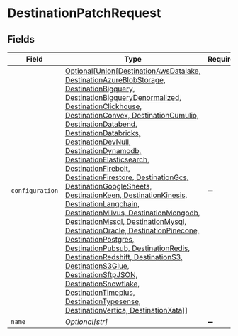 # DestinationPatchRequest


## Fields

| Field                                                                                                                                                                                                                                                                                                                                                                                                                                                                                                                                                                                                                                                                                                                                                                                                                                                                    | Type                                                                                                                                                                                                                                                                                                                                                                                                                                                                                                                                                                                                                                                                                                                                                                                                                                                                     | Required                                                                                                                                                                                                                                                                                                                                                                                                                                                                                                                                                                                                                                                                                                                                                                                                                                                                 | Description                                                                                                                                                                                                                                                                                                                                                                                                                                                                                                                                                                                                                                                                                                                                                                                                                                                              |
| ------------------------------------------------------------------------------------------------------------------------------------------------------------------------------------------------------------------------------------------------------------------------------------------------------------------------------------------------------------------------------------------------------------------------------------------------------------------------------------------------------------------------------------------------------------------------------------------------------------------------------------------------------------------------------------------------------------------------------------------------------------------------------------------------------------------------------------------------------------------------ | ------------------------------------------------------------------------------------------------------------------------------------------------------------------------------------------------------------------------------------------------------------------------------------------------------------------------------------------------------------------------------------------------------------------------------------------------------------------------------------------------------------------------------------------------------------------------------------------------------------------------------------------------------------------------------------------------------------------------------------------------------------------------------------------------------------------------------------------------------------------------ | ------------------------------------------------------------------------------------------------------------------------------------------------------------------------------------------------------------------------------------------------------------------------------------------------------------------------------------------------------------------------------------------------------------------------------------------------------------------------------------------------------------------------------------------------------------------------------------------------------------------------------------------------------------------------------------------------------------------------------------------------------------------------------------------------------------------------------------------------------------------------ | ------------------------------------------------------------------------------------------------------------------------------------------------------------------------------------------------------------------------------------------------------------------------------------------------------------------------------------------------------------------------------------------------------------------------------------------------------------------------------------------------------------------------------------------------------------------------------------------------------------------------------------------------------------------------------------------------------------------------------------------------------------------------------------------------------------------------------------------------------------------------ |
| `configuration`                                                                                                                                                                                                                                                                                                                                                                                                                                                                                                                                                                                                                                                                                                                                                                                                                                                          | [Optional[Union[DestinationAwsDatalake, DestinationAzureBlobStorage, DestinationBigquery, DestinationBigqueryDenormalized, DestinationClickhouse, DestinationConvex, DestinationCumulio, DestinationDatabend, DestinationDatabricks, DestinationDevNull, DestinationDynamodb, DestinationElasticsearch, DestinationFirebolt, DestinationFirestore, DestinationGcs, DestinationGoogleSheets, DestinationKeen, DestinationKinesis, DestinationLangchain, DestinationMilvus, DestinationMongodb, DestinationMssql, DestinationMysql, DestinationOracle, DestinationPinecone, DestinationPostgres, DestinationPubsub, DestinationRedis, DestinationRedshift, DestinationS3, DestinationS3Glue, DestinationSftpJSON, DestinationSnowflake, DestinationTimeplus, DestinationTypesense, DestinationVertica, DestinationXata]]](../../models/shared/destinationconfiguration.md) | :heavy_minus_sign:                                                                                                                                                                                                                                                                                                                                                                                                                                                                                                                                                                                                                                                                                                                                                                                                                                                       | The values required to configure the destination.                                                                                                                                                                                                                                                                                                                                                                                                                                                                                                                                                                                                                                                                                                                                                                                                                        |
| `name`                                                                                                                                                                                                                                                                                                                                                                                                                                                                                                                                                                                                                                                                                                                                                                                                                                                                   | *Optional[str]*                                                                                                                                                                                                                                                                                                                                                                                                                                                                                                                                                                                                                                                                                                                                                                                                                                                          | :heavy_minus_sign:                                                                                                                                                                                                                                                                                                                                                                                                                                                                                                                                                                                                                                                                                                                                                                                                                                                       | N/A                                                                                                                                                                                                                                                                                                                                                                                                                                                                                                                                                                                                                                                                                                                                                                                                                                                                      |